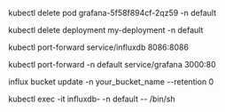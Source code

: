 kubectl delete pod grafana-5f58f894cf-2qz59 -n default

kubectl delete deployment my-deployment -n default

kubectl port-forward service/influxdb 8086:8086

kubectl port-forward -n default service/grafana 3000:80

influx bucket update -n your_bucket_name --retention 0

kubectl exec -it influxdb-<pod-id> -n default -- /bin/sh